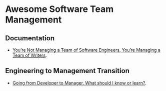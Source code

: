 # Awesome Software Team Management


## Documentation

* [You’re Not Managing a Team of Software Engineers, You’re Managing a Team of Writers](https://medium.com/coaching-notes/youre-not-managing-a-team-of-software-engineers-you-re-managing-a-team-of-writers-b263d3a10cc7).

## Engineering to Management Transition

* [Going from Developer to Manager. What should I know or learn?](https://news.ycombinator.com/item?id=18823616).
